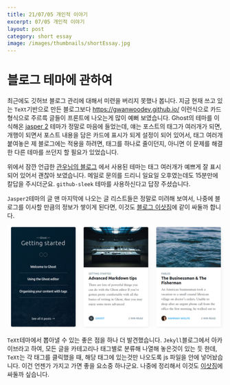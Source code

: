 ```yaml
---
title: 21/07/05 개인적 이야기
excerpt: 07/05 개인적 이야기
layout: post
category: short essay
image: /images/thumbnails/shortEssay.jpg
---
```

# 블로그 테마에 관하여
최근에도 깃허브 블로그 관리에 대해서 미련을 버리지 못했나 봅니다. 지금 현재 쓰고 있는 `TeXt`기반으로 만든 블로그보다 <https://gwanwoodev.github.io/> 이런식으로 카드 형식으로 주르륵 글들이 프론트에 나오는게 많이 예뻐 보였습니다. Ghost의 테마를 이식해온 [jasper 2](https://jekyllt.github.io/jasper2/) 테마가 정말로 마음에 들었는데, 얘는 포스트의 태그가 여러개가 되면, 개행이 되면서 포스트 내용을 담은 카드에 표시가 되게 설정이 되어 있어서, 태그 여러개 붙여놓은 제 블로그에는 적용을 하려면, 태그를 하나로 줄이던지, 아니면 이 문제를 해결한 다른 테마를 쓰던지 할 필요가 있었습니다.

위에서 잠깐 언급한 [관우님의 블로그](https://gwanwoodev.github.io/) 에서 사용된 테마는 태그 여러개가 예쁘게 잘 표시되어 있어서 괜찮아 보였습니다. 메일로 문의를 드리니 일요일 오후였는데도 15분만에 칼답을 주시더군요. `github-sleek` 테마를 사용하신다고 답장 주셨습니다.

`Jasper2`테마의 글 맨 마지막에 나오는 글 리스트들은 정말로 미려해 보여서, 나중에 블로그를 이사할 만큼의 정보가 쌓이게 된다면, 이것도 [블로그 이삿짐](https://kasterra.github.io/2021/07/04/Modulize-theme-dependents.html)에 같이 싸둘까 합니다.

![jasper2 하단 예쁨](/images/personal/jasperMorepost.png)

`TeXt`테마에서 뽑아낼 수 있는 좋은 점을 하나 더 발견했습니다.
`Jekyll`블로그에서 아카이브라고 하여, 모든 글을 카테고리나 태그별로 분류해 나열해 놓은것이 있는 듯 한데, `TeXt`는 각 태그를 클릭했을 때, 해당 태그에 있는것만 나오도록 js 파일을 안에 넣어놨습니다. 이건 언젠가 가지고 가면 좋을 요소중 하나군요. 나중에 정리해서 이것도 [이삿짐](https://kasterra.github.io/2021/07/04/Modulize-theme-dependents.html)에 싸둘까 싶습니다.